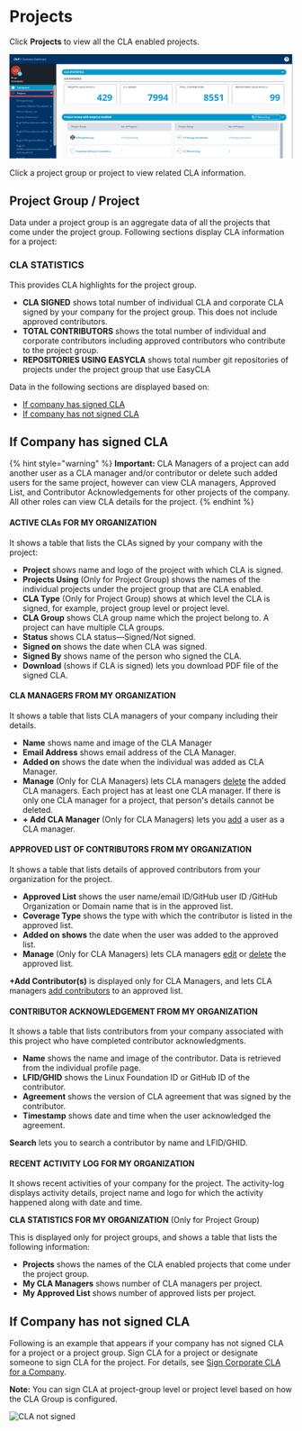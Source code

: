 # Projects

Click **Projects** to view all the CLA enabled projects.

![Projects of Company Dashboard](../../../.gitbook/assets/projects-of-company-dashboard.png)

Click a project group or project to view related CLA information.

## Project Group / Project

Data under a project group is an aggregate data of all the projects that come under the project group. Following sections display CLA information for a project:

### CLA STATISTICS

This provides CLA highlights for the project group.

* **CLA SIGNED** shows total number of individual CLA and corporate CLA signed by your company for the project group. This does not include approved contributors.
* **TOTAL CONTRIBUTORS** shows the total number of individual and corporate contributors including approved contributors who contribute to the project group.
* **REPOSITORIES USING EASYCLA** shows total number git repositories of projects under the project group that use EasyCLA

Data in the following sections are displayed based on:

* [If company has signed CLA](./#if-company-has-signed-cla)
* [If company has not signed CLA](./#if-company-has-not-signed-cla)

## If Company has signed CLA

{% hint style="warning" %}
**Important:** CLA Managers of a project can add another user as a CLA manager and/or contributor or delete such added users for the same project, however can view CLA managers, Approved List, and Contributor Acknowledgements for other projects of the company. All other roles can view CLA details for the project.
{% endhint %}

#### ACTIVE CLAs FOR MY ORGANIZATION <a id="cla-for-my-organization"></a>

It shows a table that lists the CLAs signed by your company with the project:

* **Project** shows name and logo of the project with which CLA is signed.
* **Projects Using** \(Only for Project Group\) shows the names of the individual projects under the project group that are CLA enabled. 
* **CLA Type** \(Only for Project Group\) shows at which level the CLA is signed, for example, project group level or project level.
* **CLA Group** shows CLA group name which the project belong to. A project can have multiple CLA groups.
* **Status** shows CLA status—Signed/Not signed.
* **Signed on** shows the date when CLA was signed.
* **Signed By** shows name of the person who signed the CLA.
* **Download** \(shows if CLA is signed\) lets you download PDF file of the signed CLA.

#### CLA MANAGERS FROM MY ORGANIZATION <a id="cla-managers-from-my-organization"></a>

It shows a table that lists CLA managers of your company including their details.

* **Name** shows name and image of the CLA Manager
* **Email Address** shows email address of the CLA Manager.
* **Added on** shows the date when the individual was added as CLA Manager.
* **Manage** \(Only for CLA Managers\) lets CLA managers [delete](../../easycla/cla-managers/add-or-delete-cla-managers.md#delete-a-cla-manager) the added CLA managers. Each project has at least one CLA manager. If there is only one CLA manager for a project, that person's details cannot be deleted.
* **+ Add CLA Manager** \(Only for CLA Managers\) lets you [add](../../easycla/cla-managers/add-or-delete-cla-managers.md#add-a-cla-manager) a user as a CLA manager.

#### APPROVED LIST OF CONTRIBUTORS FROM MY ORGANIZATION <a id="approved-list-of-contributors-from-my-organization"></a>

It shows a table that lists details of approved contributors from your organization for the project.

* **Approved List** shows the user name/email lD/GitHub user ID /GitHub Organization or Domain name that is in the approved list.
* **Coverage Type** shows the type with which the contributor is listed in the approved list.
* **Added on** **shows** the date when the user was added to the approved list.
* **Manage** \(Only for CLA Managers\) lets CLA managers [edit](../../easycla/cla-managers/add-and-manage-contributors.md#edit-a-contributors-details) or [delete](../../easycla/cla-managers/add-and-manage-contributors.md#delete-a-contributors-details) the approved list.

**+Add Contributor\(s\)** is displayed only for CLA Managers, and lets CLA managers [add contributors](../../easycla/cla-managers/add-and-manage-contributors.md#add-contributor-s) to an approved list.

#### CONTRIBUTOR ACKNOWLEDGEMENT FROM MY ORGANIZATION <a id="contributor-acknowledgement-from-my-organization"></a>

It shows a table that lists contributors from your company associated with this project who have completed contributor acknowledgments.

* **Name** shows the name and image of the contributor. Data is retrieved from the individual profile page.
* **LFID/GHID** shows the Linux Foundation ID or GitHub ID of the contributor.
* **Agreement** shows the version of CLA agreement that was signed by the contributor.
* **Timestamp** shows date and time when the user acknowledged the agreement.

**Search** lets you to search a contributor by name and LFID/GHID.

#### RECENT ACTIVITY LOG FOR MY ORGANIZATION <a id="recent-activity-log-for-my-organization"></a>

It shows recent activities of your company for the project. The activity-log displays activity details, project name and logo for which the activity happened along with date and time.

**CLA STATISTICS FOR MY ORGANIZATION** \(Only for Project Group\)

This is displayed only for project groups, and shows a table that lists the following information:

* **Projects** shows the names of the CLA enabled projects that come under the project group.
* **My CLA Managers** shows number of CLA managers per project.
* **My Approved List** shows  number of approved lists per project.

## If Company has not signed CLA

Following is an example that appears if your company has not signed CLA for a project or a project group. Sign CLA for a project or designate someone to sign CLA for the project. For details, see [Sign Corporate CLA for a Company](../../easycla/cla-manager-designee-or-initial-cla-manager/sign-corporate-cla-for-a-company.md).

**Note:** You can sign CLA at project-group level or project level based on how the CLA Group is configured.

![CLA not signed](https://gblobscdn.gitbook.com/assets%2F-M2DCN9UgoRgMEkgnLyP%2F-M9roIeDUquwapsG6oPJ%2F-M9rpJlKSE1tcHGVUxfZ%2Fcompany%20has%20not%20signed%20cla.png?alt=media&token=7c8318e4-79e9-4692-9c73-a19d3bc2d831)

